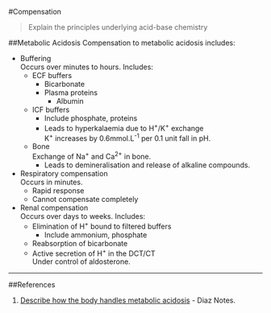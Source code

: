 #Compensation
> Explain the principles underlying acid-base chemistry

##Metabolic Acidosis
Compensation to metabolic acidosis includes:
* Buffering  
Occurs over minutes to hours. Includes:
    * ECF buffers
        * Bicarbonate
        * Plasma proteins
            * Albumin
    * ICF buffers
        * Include phosphate, proteins
        * Leads to hyperkalaemia due to H<sup>+</sup>/K<sup>+</sup> exchange  
        K<sup>+</sup> increases by 0.6mmol.L<sup>-1</sup> per 0.1 unit fall in pH.
    * Bone  
    Exchange of Na<sup>+</sup> and Ca<sup>2+</sup> in bone.  
        * Leads to demineralisation and release of alkaline compounds.
* Respiratory compensation  
Occurs in minutes.
    * Rapid response
    * Cannot compensate completely
* Renal compensation  
Occurs over days to weeks. Includes:
    * Elimination of H<sup>+</sup> bound to filtered buffers
        * Include ammonium, phosphate
    * Reabsorption of bicarbonate
    * Active secretion of H<sup>+</sup> in the DCT/CT  
    Under control of aldosterone.

---
##References
1. [Describe how the body handles metabolic acidosis](https://primarysaqs.files.wordpress.com/2009/12/2007a1105a15describe-how-the-body-handles-a-metabolic-acidosis.pdf) - Diaz Notes.